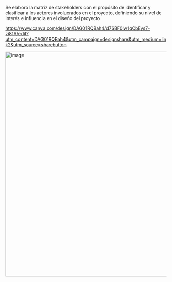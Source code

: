 Se elaboró la matriz de stakeholders con el propósito de identificar y clasificar a los actores involucrados en el proyecto, definiendo su nivel de interés e influencia en el diseño del proyecto

https://www.canva.com/design/DAG01RQBah4/d7SBF0lw1qCbEys7-zi81A/edit?utm_content=DAG01RQBah4&utm_campaign=designshare&utm_medium=link2&utm_source=sharebutton

<img width="1357" height="700" alt="image" src="https://github.com/user-attachments/assets/9e000409-5fdf-413a-9538-8eb1cbe0b853" />

